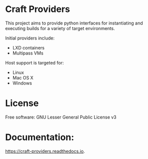 # Craft Providers

This project aims to provide python interfaces for instantiating and executing
builds for a variety of target environments.

Initial providers include:
- LXD containers
- Multipass VMs

Host support is targeted for:
- Linux
- Mac OS X
- Windows

# License

Free software: GNU Lesser General Public License v3

# Documentation:

https://craft-providers.readthedocs.io.
